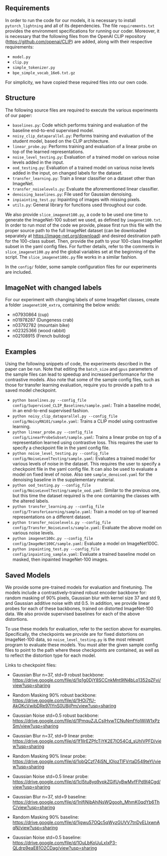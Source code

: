 ## Requirements

In order to run the code for our models, it is necessary to install ```pytorch_lightning``` and all of its dependencies. The file ```requirements.txt``` provides the environment specifications for running our coder. Moreover, it is necessary that the following files from the OpenAI CLIP repository (https://github.com/openai/CLIP) are added, along with their respective requirements:
- ```model.py```
- ```clip.py```
- ```simple_tokenizer.py```
- ```bpe_simple_vocab_16e6.txt.gz```

For simplicity, we have copied these required files into our own code.

## Structure

The following source files are required to execute the various experiments of our paper:
- ```baselines.py```: Code which performs training and evaluation of the baseline end-to-end supervised model.
- ```noisy_clip_dataparallel.py```: Performs training and evaluation of the student model, based on the CLIP architecture.
- ```linear_probe.py```: Performs training and evaluation of a linear probe on top of the learned representations.
- ```noise_level_testing.py```: Evaluation of a trained model on various noise levels added in the input.
- ```ood_testing.py```: Evaluation of a trained model on various noise levels added in the input, on changed labels for the dataset.
- ```transfer_learning.py```: Train a linear classifier on a dataset other than ImageNet.
- ```transfer_noiselevels.py```: Evaluate the aforementioned linear classifier.
- ```denoising_baselines.py```: File used for Gaussian denoising.
- ```inpiainting_test.py```: Inpainting of images with missing pixels.
- ```utils.py```: General library for functions used throughout our code.

We also provide ```slice_imagenet100.py```, a code to be used one time to generate the ImageNet-100 subset we used, as defined by ```imagenet100.txt```. In order to run most of the code we provide, please first run this file with the proper source path to the full ImageNet dataset (can be downloaded separately at https://image-net.org/download) and desired destination path for the 100-class subset. Then, provide the path to your 100-class ImageNet subset in the yaml config files. For further details, refer to the comments in ```slice_imagenet100.py``` and the global variables set at the beginning of the script. The ```slice_imagenet100c.py``` file works in a similar fashion.

In the ```config/``` folder, some sample configuration files for our experiments are included.

## ImageNet with changed labels

For our experiment with changing labels of some ImageNet classes, create a folder ```imagenet100_extra```, containing the below wnids:
- n07930864 (cup)
- n01978287 (Dungeness crab)
- n03792782 (mountain bike)
- n02325366 (wood rabbit)
- n02108915 (French bulldog)

## Examples

Using the following snippets of code, the experiments described in the paper can be run. Note that editing the ```batch_size``` and ```gpus``` parameters of the sample files can lead to speedup and increased performance for the contrastive models. Also note that some of the sample config files, such as those for transfer learning evaluation, require you to provide a path to a saved model checkpoint.

- ```python baselines.py --config_file config/Supervised_CLIP_Baselines/sample.yaml```: Train a baseline model, in an end-to-end supervised fashion.
- ```python noisy_clip_dataparallel.py --config_file config/NoisyRN101/sample.yaml```: Trains a CLIP model using contrastive learning.
- ```python linear_probe.py --config_file config/LinearProbeSubset/sample.yaml```: Trains a linear probe on top of a representation learned using contrastive loss. This requires the user to specify a checkpoint file in the yaml config file.
- ```python noise_level_testing.py --config_file config/NoiseLevelTesting/sample.yaml```: Evaluates a trained model for various levels of noise in the dataset. This requires the user to specify a checkpoint file in the yaml config file. It can also be used to evaluate a model on fixed level of noise. Also see ```sample_denoised.yaml``` for the denoising baseline in the supplementary material.
- ```python ood_testing.py --config_file config/NoiseLevelTesting/sample_ood.yaml```: Similar to the previous one, but this time the dataset required is the one containing the classes with the altered labels.
- ```python transfer_learning.py --config_file config/TransferLearning/sample.yaml```: Train a model on top of learned representations on a different dataset.
- ```python transfer_noiselevels.py --config_file config/Transfer_NoiseLevels/sample.yaml```: Evaluate the above model on various noise levels.
- ```python imagenet100c.py --config_file config/ImageNet100C/sample.yaml```: Evaluate a model on ImageNet100C.
- ```python inpainting_test.py --config_file config/inpainting_sample.yaml```: Evaluate a trained baseline model on masked, then inpainted ImageNet-100 images.

## Saved Models

We provide some pre-trained models for evaluation and finetuning. The models include a contrastively-trained robust encoder backbone for: random masking of 90% pixels, Gaussian blur with kernel size 37 and std 9, and Gaussian additive noise with std 0.5. In addition, we provide linear probes for each of these backbones, trained on distorted ImageNet-100 data. We also provide supervised baselines for each of the above distortions.

To use these models for evaluation, refer to the section above for examples. Specifically, the checkpoints we provide are for fixed distortions on ImageNet-100 data, so ```noise_level_testing.py``` is the most relevant program to evaluate these models. You must alter the given sample config files to point to the path where these checkpoints are contained, as well as to reflect the distortion type for each model. 

Links to checkpoint files:
- Gaussian Blur n=37, std=9 robust backbone: https://drive.google.com/file/d/1q1g0DjY8SCCnkMnt9lN4bLo1352qZFvi/view?usp=sharing
- Random Masking 90% robust backbone: https://drive.google.com/file/d/1HOi7fU-AkOKcVwibDRe97IYnS0U8ijPm/view?usp=sharing
- Gaussian Noise std=0.5 robust backbone: https://drive.google.com/file/d/1PmquZJLCsIHvwTCNuNmfYolWiW1xPzSm/view?usp=sharing

- Gaussian Blur n=37, std=9 linear probe: https://drive.google.com/file/d/1f1llrEZPfcTiYK2E7IO54Cd_sUhIVPFD/view?usp=sharing
- Random Masking 90% linear probe: https://drive.google.com/file/d/1obQCzf74jSN_lOlozTlFVrtaD549teYl/view?usp=sharing
- Gaussian Noise std=0.5 linear probe: https://drive.google.com/file/d/1cl5tu8yq9vpkZGifUyBwMvfFPd9I4Cgd/view?usp=sharing

- Gaussian Blur n=37, std=9 baseline: https://drive.google.com/file/d/1nIfjNjbAhjNsWQgooh_MhmK0qdYb6ThC/view?usp=sharing
- Random Masking 90% baseline: https://drive.google.com/file/d/1jgwu57OQc5qWyzGUVV7tnDyELlxwnAqN/view?usp=sharing
- Gaussian Noise std=0.5 baseline: https://drive.google.com/file/d/1OuLbKoUuLxIxP3-QLdrp9eaE81O2CDag/view?usp=sharing
